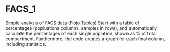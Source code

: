 # FACS_1
Simple analysis of FACS data (Flojo Tables)
Start with a table of percentages (popluations columns, samples in rows), and automatically calculate the percentages of each single poplation, shown as % of total compartment. Furthermore, the code creates a graph for each final column, including statistics.
